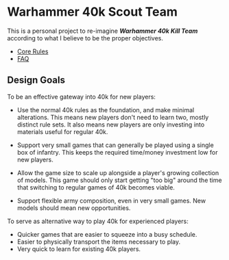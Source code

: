# Warhammer 40k Scout Team

This is a personal project to re-imagine ***Warhammer 40k Kill Team*** according to what I believe to be the proper objectives.

- [Core Rules](https://github.com/JoshuaCarter/40k-Scout-Team/blob/main/core-rules.md)
- [FAQ](https://github.com/JoshuaCarter/40k-Scout-Team/blob/main/faq.md)

## Design Goals

To be an effective gateway into 40k for new players:

- Use the normal 40k rules as the foundation, and make minimal alterations. This means new players don't need to learn two, mostly distinct rule sets. It also means new players are only investing into materials useful for regular 40k.

- Support very small games that can generally be played using a single box of infantry. This keeps the required time/money investment low for new players.

- Allow the game size to scale up alongside a player's growing collection of models. This game should only start getting "too big" around the time that switching to regular games of 40k becomes viable.

- Support flexible army composition, even in very small games. New models should mean new opportunities.

To serve as alternative way to play 40k for experienced players:

- Quicker games that are easier to squeeze into a busy schedule.
- Easier to physically transport the items necessary to play.
- Very quick to learn for existing 40k players.

